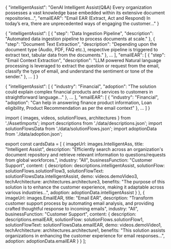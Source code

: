 {
  "intelligentAssist": "GenAI Intelligent Assist(Q&A) Every organization possesses a vast knowledge base embedded within its extensive document repositories...",
  "emailEAR": "Email EAR (Extract, Act and Respond) In today’s era, there are unprecedented ways of engaging the customer..."
}




{
  "intelligentAssist": [
    { "step": "Data Ingestion Pipeline", "description": "Automated data ingestion pipeline to process documents at scale." },
    { "step": "Document Text Extraction", "description": "Depending upon the document type (Audio, PDF, FAQ etc.), respective pipeline is triggered to extract text, tabular data from the documents." },
    ...
  ],
  "emailEAR": [
    { "step": "Email Context Extraction", "description": "LLM powered Natural language processing is leveraged to extract the question or request from the email, classify the type of email, and understand the sentiment or tone of the sender." },
    ...
  ]
}




{
  "intelligentAssist": [
    { "industry": "Financial", "adoption": "The solution could explain complex financial products and services to customers in straightforward language..." },
    ...
  ],
  "emailEAR": [
    { "industry": "Financial", "adoption": "Can help in answering finance product information, Loan eligibility, Product Recommendation as per the email context" },
    ...
  ]
}




import { images, videos, solutionFlows, architectures } from './AssetImports';
import descriptions from './data/descriptions.json';
import solutionFlowsData from './data/solutionFlows.json';
import adoptionData from './data/adoption.json';

export const cardsData = [
  {
    imageUrl: images.IntelligentAss,
    title: "Intelligent Assist",
    description: "Efficiently search across an organization's document repository and retrieve relevant information to questions/requests from global workforces.",
    industry: "All",
    businessFunction: "Customer Support",
    content: {
      description: descriptions.intelligentAssist,
      solutionFlow: solutionFlows.solutionFlow3,
      solutionFlowText: solutionFlowsData.intelligentAssist,
      demo: videos.demoVideo3,
      techArchitecture: architectures.architecture3,
      benefits: "The purpose of this solution is to enhance the customer experience, making it adaptable across various industries...",
      adoption: adoptionData.intelligentAssist
    }
  },
  {
    imageUrl: images.EmailEAR,
    title: "Email EAR",
    description: "Transform customer support process by automating email analysis, and providing crafted thoughtful response to incoming emails",
    industry: "All",
    businessFunction: "Customer Support",
    content: {
      description: descriptions.emailEAR,
      solutionFlow: solutionFlows.solutionFlow1,
      solutionFlowText: solutionFlowsData.emailEAR,
      demo: videos.demoVideo1,
      techArchitecture: architectures.architecture1,
      benefits: "This solution assists organizations in enhancing the customer experience for email responses...",
      adoption: adoptionData.emailEAR
    }
  }
];
